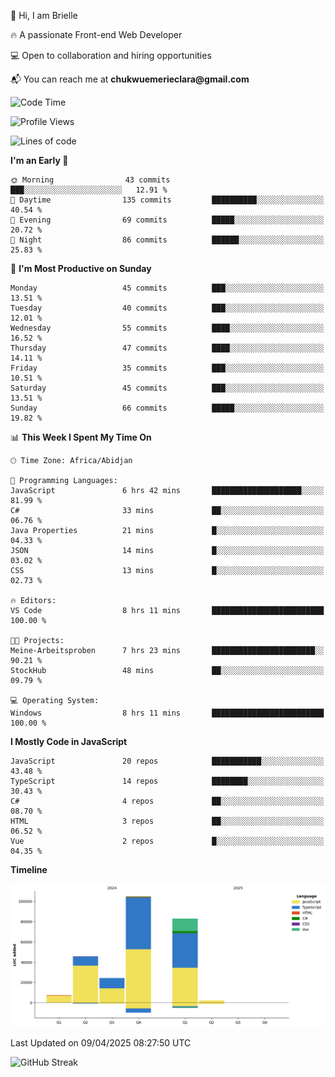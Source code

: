 <div align="left">
  <p>👋 Hi, I am Brielle</p>
  <p>🔥 A passionate Front-end Web Developer</p>
  <p>💻 Open to collaboration and hiring opportunities</p>
  <p>📬 You can reach me at <strong>chukwuemerieclara@gmail.com</strong></p>
</div>


 
 <!--START_SECTION:waka-->
![Code Time](http://img.shields.io/badge/Code%20Time-578%20hrs%2013%20mins-blue)

![Profile Views](http://img.shields.io/badge/Profile%20Views-8-blue)

![Lines of code](https://img.shields.io/badge/From%20Hello%20World%20I%27ve%20Written-266.5%20thousand%20lines%20of%20code-blue)

**I'm an Early 🐤** 

```text
🌞 Morning                43 commits          ███░░░░░░░░░░░░░░░░░░░░░░   12.91 % 
🌆 Daytime                135 commits         ██████████░░░░░░░░░░░░░░░   40.54 % 
🌃 Evening                69 commits          █████░░░░░░░░░░░░░░░░░░░░   20.72 % 
🌙 Night                  86 commits          ██████░░░░░░░░░░░░░░░░░░░   25.83 % 
```
📅 **I'm Most Productive on Sunday** 

```text
Monday                   45 commits          ███░░░░░░░░░░░░░░░░░░░░░░   13.51 % 
Tuesday                  40 commits          ███░░░░░░░░░░░░░░░░░░░░░░   12.01 % 
Wednesday                55 commits          ████░░░░░░░░░░░░░░░░░░░░░   16.52 % 
Thursday                 47 commits          ████░░░░░░░░░░░░░░░░░░░░░   14.11 % 
Friday                   35 commits          ███░░░░░░░░░░░░░░░░░░░░░░   10.51 % 
Saturday                 45 commits          ███░░░░░░░░░░░░░░░░░░░░░░   13.51 % 
Sunday                   66 commits          █████░░░░░░░░░░░░░░░░░░░░   19.82 % 
```


📊 **This Week I Spent My Time On** 

```text
🕑︎ Time Zone: Africa/Abidjan

💬 Programming Languages: 
JavaScript               6 hrs 42 mins       ████████████████████░░░░░   81.99 % 
C#                       33 mins             ██░░░░░░░░░░░░░░░░░░░░░░░   06.76 % 
Java Properties          21 mins             █░░░░░░░░░░░░░░░░░░░░░░░░   04.33 % 
JSON                     14 mins             █░░░░░░░░░░░░░░░░░░░░░░░░   03.02 % 
CSS                      13 mins             █░░░░░░░░░░░░░░░░░░░░░░░░   02.73 % 

🔥 Editors: 
VS Code                  8 hrs 11 mins       █████████████████████████   100.00 % 

🐱‍💻 Projects: 
Meine-Arbeitsproben      7 hrs 23 mins       ███████████████████████░░   90.21 % 
StockHub                 48 mins             ██░░░░░░░░░░░░░░░░░░░░░░░   09.79 % 

💻 Operating System: 
Windows                  8 hrs 11 mins       █████████████████████████   100.00 % 
```

**I Mostly Code in JavaScript** 

```text
JavaScript               20 repos            ███████████░░░░░░░░░░░░░░   43.48 % 
TypeScript               14 repos            ████████░░░░░░░░░░░░░░░░░   30.43 % 
C#                       4 repos             ██░░░░░░░░░░░░░░░░░░░░░░░   08.70 % 
HTML                     3 repos             ██░░░░░░░░░░░░░░░░░░░░░░░   06.52 % 
Vue                      2 repos             █░░░░░░░░░░░░░░░░░░░░░░░░   04.35 % 
```



**Timeline**

![Lines of Code chart](https://raw.githubusercontent.com/Brielle28/Brielle28/main/assets/bar_graph.png)


 Last Updated on 09/04/2025 08:27:50 UTC
<!--END_SECTION:waka-->

![GitHub Streak](https://github-readme-streak-stats.herokuapp.com/?user=Brielle28)



